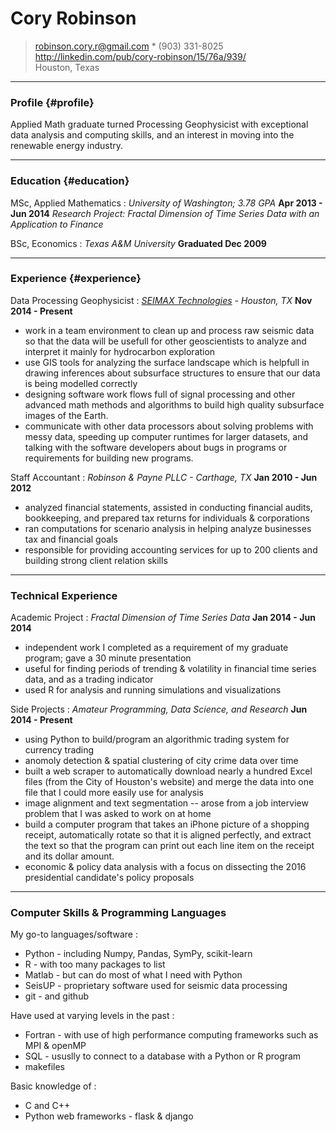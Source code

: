 # Cory Robinson

> <robinson.cory.r@gmail.com> * (903) 331-8025  
> <http://linkedin.com/pub/cory-robinson/15/76a/939/>  
> Houston, Texas  

------

### Profile {#profile}
Applied Math graduate turned Processing Geophysicist with exceptional data analysis and computing skills, and an interest in moving into the renewable energy industry.

------

### Education {#education}

MSc, Applied Mathematics
: *University of Washington; 3.78 GPA*
  __Apr 2013 - Jun 2014__
    *Research Project: Fractal Dimension of Time Series Data with an Application to Finance*

BSc, Economics
:  *Texas A&M University*
  __Graduated Dec 2009__

---------

### Experience {#experience}

Data Processing Geophysicist
:  *[SEIMAX Technologies](http://seimaxtech.com/) - Houston, TX*
  __Nov 2014 - Present__
* work in a team environment to clean up and process raw seismic data so that the data will be usefull for other geoscientists to analyze and interpret it mainly for hydrocarbon exploration  
* use GIS tools for analyzing the surface landscape which is helpfull in drawing inferences about subsurface structures to ensure that our data is being modelled correctly  
* designing software work flows full of signal processing and other advanced math methods and algorithms to build high quality subsurface images of the Earth.  
* communicate with other data processors about solving problems with messy data, speeding up computer runtimes for larger datasets, and talking with the software developers about bugs in programs or requirements for building new programs.  

Staff Accountant
:  *Robinson & Payne PLLC - Carthage, TX*
  __Jan 2010 - Jun 2012__
* analyzed financial statements, assisted in conducting financial audits, bookkeeping, and prepared tax returns for individuals & corporations  
* ran computations for scenario analysis in helping analyze businesses tax and financial goals  
* responsible for providing accounting services for up to 200 clients and building strong client relation skills  


--------------------

### Technical Experience

Academic Project
:  *Fractal Dimension of Time Series Data*
__Jan 2014 - Jun 2014__

*	independent work I completed as a requirement of my graduate program; gave a 30 minute presentation  
*	useful for finding periods of trending & volatility in financial time series data, and as a trading indicator  
*	used R for analysis and running simulations and visualizations

Side Projects
:	*Amateur Programming, Data Science, and Research*
  __Jun 2014 - Present__
*	using Python to build/program an algorithmic trading system for currency trading  
*	anomoly detection & spatial clustering of city crime data over time  
  *	built a web scraper to automatically download nearly a hundred Excel files (from the City of Houston's website) and merge the data into one file that I could more easily use for analysis
*	image alignment and text segmentation -- arose from a job interview problem that I was asked to work on at home
  *	build a computer program that takes an iPhone picture of a shopping receipt, automatically rotate so that it is aligned perfectly, and extract the text so that the program can print out each line item on the receipt and its dollar amount.
*	economic & policy data analysis with a focus on dissecting the 2016 presidential candidate's policy proposals

------------------------

### Computer Skills & Programming Languages

  
My go-to languages/software
:  
*	Python - including Numpy, Pandas, SymPy, scikit-learn
*	R - with too many packages to list  
*	Matlab - but can do most of what I need with Python  
*	SeisUP - proprietary software used for seismic data processing  
*	git - and github

  
Have used at varying levels in the past
:  
*	Fortran - with use of high performance computing frameworks such as MPI & openMP  
*	SQL - ususlly to connect to a database with a Python or R program  
*	makefiles

  
Basic knowledge of
:  
*	C and C++  
*	Python web frameworks - flask & django
